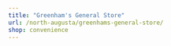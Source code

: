 ```yaml
---
title: "Greenham's General Store"
url: /north-augusta/greenhams-general-store/
shop: convenience
---
```


